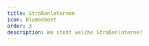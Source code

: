 ```yaml
---
title: Straßenlaternen
icon: blumenbeet
order: 3
description: Wo steht welche Straßenlaterne?
---
```

